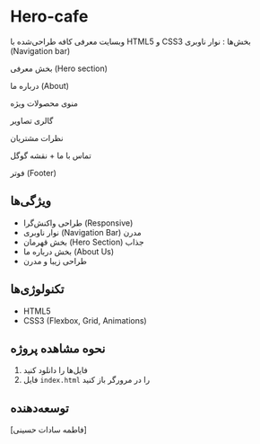 # Hero-cafe
وبسایت معرفی کافه طراحی‌شده با HTML5 و CSS3
بخش‌ها :
نوار ناوبری (Navigation bar)

بخش معرفی (Hero section)

درباره ما (About)

منوی محصولات ویژه

گالری تصاویر

نظرات مشتریان

تماس با ما + نقشه گوگل

فوتر (Footer)

## ویژگی‌ها

- طراحی واکنش‌گرا (Responsive)
- نوار ناوبری (Navigation Bar) مدرن
- بخش قهرمان (Hero Section) جذاب
- بخش درباره ما (About Us)
- طراحی زیبا و مدرن

## تکنولوژی‌ها

- HTML5
- CSS3 (Flexbox, Grid, Animations)

## نحوه مشاهده پروژه

1. فایل‌ها را دانلود کنید
2. فایل `index.html` را در مرورگر باز کنید

## توسعه‌دهنده

[فاطمه سادات حسینی]


